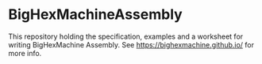 # BigHexMachineAssembly
This repository holding the specification, examples and a worksheet for writing BigHexMachine Assembly. See https://bighexmachine.github.io/ for more info.

